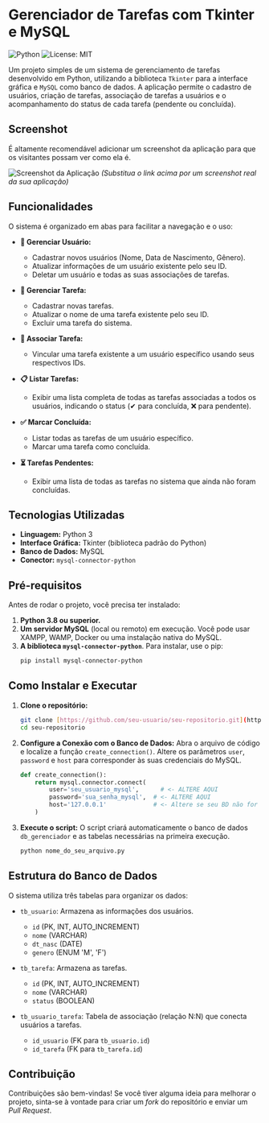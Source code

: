 # Gerenciador de Tarefas com Tkinter e MySQL

![Python](https://img.shields.io/badge/Python-3.8%2B-blue.svg) ![License: MIT](https://img.shields.io/badge/License-MIT-yellow.svg)

Um projeto simples de um sistema de gerenciamento de tarefas desenvolvido em Python, utilizando a biblioteca `Tkinter` para a interface gráfica e `MySQL` como banco de dados. A aplicação permite o cadastro de usuários, criação de tarefas, associação de tarefas a usuários e o acompanhamento do status de cada tarefa (pendente ou concluída).

## Screenshot

É altamente recomendável adicionar um screenshot da aplicação para que os visitantes possam ver como ela é.

![Screenshot da Aplicação](https://i.imgur.com/your-image-url.png)
*(Substitua o link acima por um screenshot real da sua aplicação)*

## Funcionalidades

O sistema é organizado em abas para facilitar a navegação e o uso:

* **👤 Gerenciar Usuário:**
    * Cadastrar novos usuários (Nome, Data de Nascimento, Gênero).
    * Atualizar informações de um usuário existente pelo seu ID.
    * Deletar um usuário e todas as suas associações de tarefas.

* **📝 Gerenciar Tarefa:**
    * Cadastrar novas tarefas.
    * Atualizar o nome de uma tarefa existente pelo seu ID.
    * Excluir uma tarefa do sistema.

* **🔗 Associar Tarefa:**
    * Vincular uma tarefa existente a um usuário específico usando seus respectivos IDs.

* **📋 Listar Tarefas:**
    * Exibir uma lista completa de todas as tarefas associadas a todos os usuários, indicando o status (✔ para concluída, ❌ para pendente).

* **✅ Marcar Concluída:**
    * Listar todas as tarefas de um usuário específico.
    * Marcar uma tarefa como concluída.

* **⏳ Tarefas Pendentes:**
    * Exibir uma lista de todas as tarefas no sistema que ainda não foram concluídas.

## Tecnologias Utilizadas

* **Linguagem:** Python 3
* **Interface Gráfica:** Tkinter (biblioteca padrão do Python)
* **Banco de Dados:** MySQL
* **Conector:** `mysql-connector-python`

## Pré-requisitos

Antes de rodar o projeto, você precisa ter instalado:

1.  **Python 3.8 ou superior.**
2.  **Um servidor MySQL** (local ou remoto) em execução. Você pode usar XAMPP, WAMP, Docker ou uma instalação nativa do MySQL.
3.  **A biblioteca `mysql-connector-python`**. Para instalar, use o pip:
    ```bash
    pip install mysql-connector-python
    ```

## Como Instalar e Executar

1.  **Clone o repositório:**
    ```bash
    git clone [https://github.com/seu-usuario/seu-repositorio.git](https://github.com/seu-usuario/seu-repositorio.git)
    cd seu-repositorio
    ```

2.  **Configure a Conexão com o Banco de Dados:**
    Abra o arquivo de código e localize a função `create_connection()`. Altere os parâmetros `user`, `password` e `host` para corresponder às suas credenciais do MySQL.

    ```python
    def create_connection():
        return mysql.connector.connect(
            user='seu_usuario_mysql',      # <- ALTERE AQUI
            password='sua_senha_mysql',  # <- ALTERE AQUI
            host='127.0.0.1'             # <- Altere se seu BD não for local
        )
    ```

3.  **Execute o script:**
    O script criará automaticamente o banco de dados `db_gerenciador` e as tabelas necessárias na primeira execução.

    ```bash
    python nome_do_seu_arquivo.py
    ```

## Estrutura do Banco de Dados

O sistema utiliza três tabelas para organizar os dados:

* `tb_usuario`: Armazena as informações dos usuários.
    * `id` (PK, INT, AUTO_INCREMENT)
    * `nome` (VARCHAR)
    * `dt_nasc` (DATE)
    * `genero` (ENUM 'M', 'F')

* `tb_tarefa`: Armazena as tarefas.
    * `id` (PK, INT, AUTO_INCREMENT)
    * `nome` (VARCHAR)
    * `status` (BOOLEAN)

* `tb_usuario_tarefa`: Tabela de associação (relação N:N) que conecta usuários a tarefas.
    * `id_usuario` (FK para `tb_usuario.id`)
    * `id_tarefa` (FK para `tb_tarefa.id`)

## Contribuição

Contribuições são bem-vindas! Se você tiver alguma ideia para melhorar o projeto, sinta-se à vontade para criar um *fork* do repositório e enviar um *Pull Request*.
